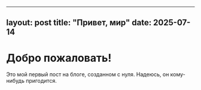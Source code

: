 
---
layout: post
title: "Привет, мир"
date: 2025-07-14
---

# Добро пожаловать!

Это мой первый пост на блоге, созданном с нуля. Надеюсь, он кому-нибудь пригодится.
